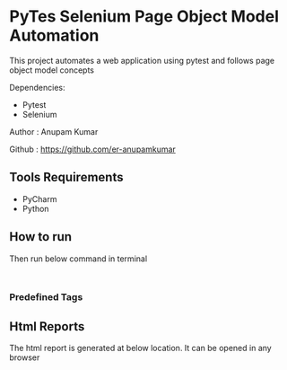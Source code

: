 # PyTes Selenium Page Object Model Automation

This project automates a web application using pytest and follows page object model concepts

Dependencies:

- Pytest
- Selenium

Author : Anupam Kumar

Github : https://github.com/er-anupamkumar

## Tools Requirements

- PyCharm
- Python

## How to run

Then run below command in terminal

````


````
### Predefined Tags

## Html Reports

The html report is generated at below location. It can be opened in any browser

````

````

